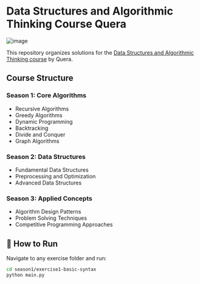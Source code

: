 # Data Structures and Algorithmic Thinking Course Quera

![image](https://github.com/user-attachments/assets/8f1cd00c-6a6d-4c13-b435-6770e9d28781)

This repository organizes solutions for the [Data Structures and Algorithmic Thinking course](https://quera.org/college/landpage/3016/data-structures-and-algorithmic-thinking) by Quera.

## Course Structure

### Season 1: Core Algorithms
- Recursive Algorithms
- Greedy Algorithms  
- Dynamic Programming
- Backtracking
- Divide and Conquer
- Graph Algorithms

### Season 2: Data Structures
- Fundamental Data Structures
- Preprocessing and Optimization
- Advanced Data Structures

### Season 3: Applied Concepts
- Algorithm Design Patterns
- Problem Solving Techniques
- Competitive Programming Approaches


## 🚀 How to Run
Navigate to any exercise folder and run:
```bash
cd season1/exercise1-basic-syntax
python main.py
